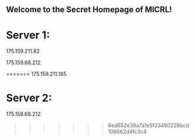 ## Welcome to the Secret Homepage of MICRL!
# Server 1:
175.159.211.82


175.159.68.212

=======
175.159.211.185
# Server 2:
175.159.68.212
>>>>>>> 6ed652e39a7a1e5f33480228bcd109662d4fc3c4






